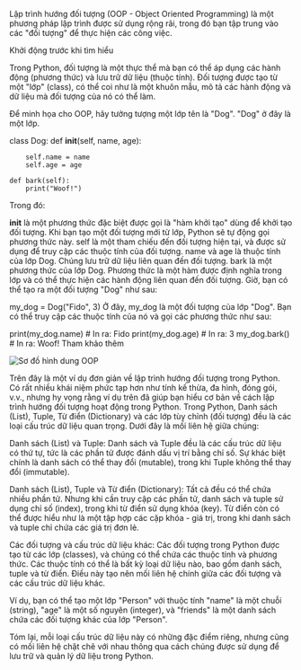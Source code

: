 Lập trình hướng đối tượng (OOP - Object Oriented Programming) là một phương pháp lập trình được sử dụng rộng rãi, trong đó bạn tập trung vào các "đối tượng" để thực hiện các công việc.

Khởi động trước khi tìm hiểu

Trong Python, đối tượng là một thực thể mà bạn có thể áp dụng các hành động (phương thức) và lưu trữ dữ liệu (thuộc tính). Đối tượng được tạo từ một "lớp" (class), có thể coi như là một khuôn mẫu, mô tả các hành động và dữ liệu mà đối tượng của nó có thể làm.

Để minh họa cho OOP, hãy tưởng tượng một lớp tên là "Dog". "Dog" ở đây là một lớp.

class Dog:
    def __init__(self, name, age):
    
        self.name = name
        self.age = age

    def bark(self):
        print("Woof!")

Trong đó:

__init__ là một phương thức đặc biệt được gọi là "hàm khởi tạo" dùng để khởi tạo đối tượng. Khi bạn tạo một đối tượng mới từ lớp, Python sẽ tự động gọi phương thức này.
self là một tham chiếu đến đối tượng hiện tại, và được sử dụng để truy cập các thuộc tính của đối tượng.
name và age là thuộc tính của lớp Dog. Chúng lưu trữ dữ liệu liên quan đến đối tượng.
bark là một phương thức của lớp Dog. Phương thức là một hàm được định nghĩa trong lớp và có thể thực hiện các hành động liên quan đến đối tượng.
Giờ, bạn có thể tạo ra một đối tượng "Dog" như sau:

my_dog = Dog("Fido", 3)
Ở đây, my_dog là một đối tượng của lớp "Dog". Bạn có thể truy cập các thuộc tính của nó và gọi các phương thức như sau:

print(my_dog.name) # In ra: Fido
print(my_dog.age)  # In ra: 3
my_dog.bark()      # In ra: Woof!
Tham khảo thêm

![Sơ đồ hình dung OOP](https://pynative.com/wp-content/uploads/2021/08/class_and_objects.jpg)

Trên đây là một ví dụ đơn giản về lập trình hướng đối tượng trong Python. Có rất nhiều khái niệm phức tạp hơn như tính kế thừa, đa hình, đóng gói, v.v., nhưng hy vọng rằng ví dụ trên đã giúp bạn hiểu cơ bản về cách lập trình hướng đối tượng hoạt động trong Python.
Trong Python, Danh sách (List), Tuple, Từ điển (Dictionary) và các lớp tùy chỉnh (đối tượng) đều là các loại cấu trúc dữ liệu quan trọng. Dưới đây là mối liên hệ giữa chúng:

Danh sách (List) và Tuple: Danh sách và Tuple đều là các cấu trúc dữ liệu có thứ tự, tức là các phần tử được đánh dấu vị trí bằng chỉ số. Sự khác biệt chính là danh sách có thể thay đổi (mutable), trong khi Tuple không thể thay đổi (immutable).

Danh sách (List), Tuple và Từ điển (Dictionary): Tất cả đều có thể chứa nhiều phần tử. Nhưng khi cần truy cập các phần tử, danh sách và tuple sử dụng chỉ số (index), trong khi từ điển sử dụng khóa (key). Từ điển còn có thể được hiểu như là một tập hợp các cặp khóa - giá trị, trong khi danh sách và tuple chỉ chứa các giá trị đơn lẻ.

Các đối tượng và cấu trúc dữ liệu khác: Các đối tượng trong Python được tạo từ các lớp (classes), và chúng có thể chứa các thuộc tính và phương thức. Các thuộc tính có thể là bất kỳ loại dữ liệu nào, bao gồm danh sách, tuple và từ điển. Điều này tạo nên mối liên hệ chính giữa các đối tượng và các cấu trúc dữ liệu khác.

Ví dụ, bạn có thể tạo một lớp "Person" với thuộc tính "name" là một chuỗi (string), "age" là một số nguyên (integer), và "friends" là một danh sách chứa các đối tượng khác của lớp "Person".

Tóm lại, mỗi loại cấu trúc dữ liệu này có những đặc điểm riêng, nhưng cũng có mối liên hệ chặt chẽ với nhau thông qua cách chúng được sử dụng để lưu trữ và quản lý dữ liệu trong Python.
